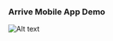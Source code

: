 ### Arrive Mobile App Demo

![Alt text](https://media.giphy.com/media/8YX0meoUxt5oPTo2GN/giphy.gif)
